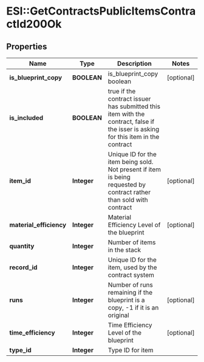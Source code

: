 # ESI::GetContractsPublicItemsContractId200Ok

## Properties
Name | Type | Description | Notes
------------ | ------------- | ------------- | -------------
**is_blueprint_copy** | **BOOLEAN** | is_blueprint_copy boolean | [optional] 
**is_included** | **BOOLEAN** | true if the contract issuer has submitted this item with the contract, false if the isser is asking for this item in the contract | 
**item_id** | **Integer** | Unique ID for the item being sold. Not present if item is being requested by contract rather than sold with contract | [optional] 
**material_efficiency** | **Integer** | Material Efficiency Level of the blueprint | [optional] 
**quantity** | **Integer** | Number of items in the stack | 
**record_id** | **Integer** | Unique ID for the item, used by the contract system | 
**runs** | **Integer** | Number of runs remaining if the blueprint is a copy, -1 if it is an original | [optional] 
**time_efficiency** | **Integer** | Time Efficiency Level of the blueprint | [optional] 
**type_id** | **Integer** | Type ID for item | 


